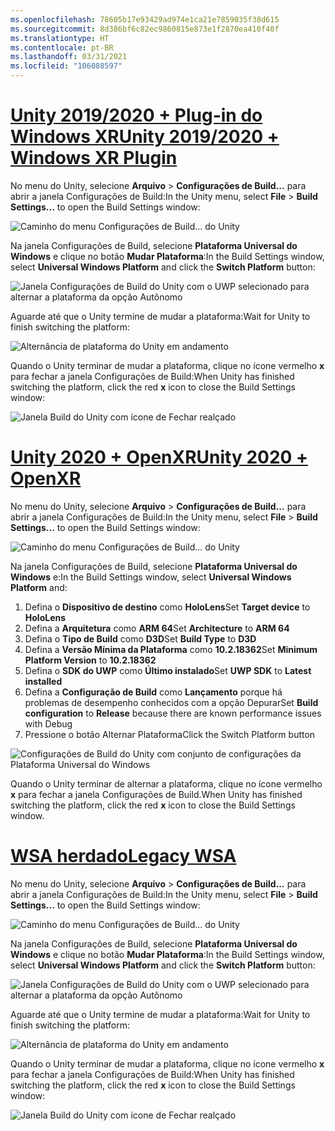 ```yaml
---
ms.openlocfilehash: 78605b17e93429ad974e1ca21e7859035f38d615
ms.sourcegitcommit: 8d386bf6c82ec9860815e873e1f2870ea410f40f
ms.translationtype: HT
ms.contentlocale: pt-BR
ms.lasthandoff: 03/31/2021
ms.locfileid: "106088597"
---
```

# <a name="unity-20192020--windows-xr-plugin"></a>[<span data-ttu-id="e172e-101">Unity 2019/2020 + Plug-in do Windows XR</span><span class="sxs-lookup"><span data-stu-id="e172e-101">Unity 2019/2020 + Windows XR Plugin</span></span>](#tab/winxr)

<span data-ttu-id="e172e-102">No menu do Unity, selecione **Arquivo** > **Configurações de Build...** para abrir a janela Configurações de Build:</span><span class="sxs-lookup"><span data-stu-id="e172e-102">In the Unity menu, select **File** > **Build Settings...** to open the Build Settings window:</span></span>

![Caminho do menu Configurações de Build... do Unity](../images/mr-learning-base/base-02-section2-step1-1.png)

<span data-ttu-id="e172e-104">Na janela Configurações de Build, selecione **Plataforma Universal do Windows** e clique no botão **Mudar Plataforma**:</span><span class="sxs-lookup"><span data-stu-id="e172e-104">In the Build Settings window, select **Universal Windows Platform** and click the **Switch Platform** button:</span></span>

![Janela Configurações de Build do Unity com o UWP selecionado para alternar a plataforma da opção Autônomo](../images/mr-learning-base/base-02-section2-step1-2.png)

<span data-ttu-id="e172e-106">Aguarde até que o Unity termine de mudar a plataforma:</span><span class="sxs-lookup"><span data-stu-id="e172e-106">Wait for Unity to finish switching the platform:</span></span>

![Alternância de plataforma do Unity em andamento](../images/mr-learning-base/base-02-section2-step1-3.png)

<span data-ttu-id="e172e-108">Quando o Unity terminar de mudar a plataforma, clique no ícone vermelho **x** para fechar a janela Configurações de Build:</span><span class="sxs-lookup"><span data-stu-id="e172e-108">When Unity has finished switching the platform, click the red **x** icon to close the Build Settings window:</span></span>

![Janela Build do Unity com ícone de Fechar realçado](../images/mr-learning-base/base-02-section2-step1-4.png)

# <a name="unity-2020--openxr"></a>[<span data-ttu-id="e172e-110">Unity 2020 + OpenXR</span><span class="sxs-lookup"><span data-stu-id="e172e-110">Unity 2020 + OpenXR</span></span>](#tab/openxr)

<span data-ttu-id="e172e-111">No menu do Unity, selecione **Arquivo** > **Configurações de Build...** para abrir a janela Configurações de Build:</span><span class="sxs-lookup"><span data-stu-id="e172e-111">In the Unity menu, select **File** > **Build Settings...** to open the Build Settings window:</span></span>

![Caminho do menu Configurações de Build... do Unity](../images/mr-learning-base/base-02-section2-step1-1.png)

<span data-ttu-id="e172e-113">Na janela Configurações de Build, selecione **Plataforma Universal do Windows** e:</span><span class="sxs-lookup"><span data-stu-id="e172e-113">In the Build Settings window, select **Universal Windows Platform** and:</span></span>
1.  <span data-ttu-id="e172e-114">Defina o **Dispositivo de destino** como **HoloLens**</span><span class="sxs-lookup"><span data-stu-id="e172e-114">Set **Target device** to **HoloLens**</span></span>
2.  <span data-ttu-id="e172e-115">Defina a **Arquitetura** como **ARM 64**</span><span class="sxs-lookup"><span data-stu-id="e172e-115">Set **Architecture** to **ARM 64**</span></span>
3.  <span data-ttu-id="e172e-116">Defina o **Tipo de Build** como **D3D**</span><span class="sxs-lookup"><span data-stu-id="e172e-116">Set **Build Type** to **D3D**</span></span>
4.  <span data-ttu-id="e172e-117">Defina a **Versão Mínima da Plataforma** como **10.2.18362**</span><span class="sxs-lookup"><span data-stu-id="e172e-117">Set **Minimum Platform Version** to **10.2.18362**</span></span>
5.  <span data-ttu-id="e172e-118">Defina o **SDK do UWP** como **Último instalado**</span><span class="sxs-lookup"><span data-stu-id="e172e-118">Set **UWP SDK** to **Latest installed**</span></span>
6.  <span data-ttu-id="e172e-119">Defina a **Configuração de Build** como **Lançamento** porque há problemas de desempenho conhecidos com a opção Depurar</span><span class="sxs-lookup"><span data-stu-id="e172e-119">Set **Build configuration** to **Release** because there are known performance issues with Debug</span></span>
7.  <span data-ttu-id="e172e-120">Pressione o botão Alternar Plataforma</span><span class="sxs-lookup"><span data-stu-id="e172e-120">Click the Switch Platform button</span></span>


![Configurações de Build do Unity com conjunto de configurações da Plataforma Universal do Windows](../images/mr-learning-base/base-02-section2-step1-2-openxr.png)

<span data-ttu-id="e172e-122">Quando o Unity terminar de alternar a plataforma, clique no ícone vermelho **x** para fechar a janela Configurações de Build.</span><span class="sxs-lookup"><span data-stu-id="e172e-122">When Unity has finished switching the platform, click the red **x** icon to close the Build Settings window.</span></span>

# <a name="legacy-wsa"></a>[<span data-ttu-id="e172e-123">WSA herdado</span><span class="sxs-lookup"><span data-stu-id="e172e-123">Legacy WSA</span></span>](#tab/wsa)

<span data-ttu-id="e172e-124">No menu do Unity, selecione **Arquivo** > **Configurações de Build...** para abrir a janela Configurações de Build:</span><span class="sxs-lookup"><span data-stu-id="e172e-124">In the Unity menu, select **File** > **Build Settings...** to open the Build Settings window:</span></span>

![Caminho do menu Configurações de Build... do Unity](../images/mr-learning-base/base-02-section2-step1-1.png)

<span data-ttu-id="e172e-126">Na janela Configurações de Build, selecione **Plataforma Universal do Windows** e clique no botão **Mudar Plataforma**:</span><span class="sxs-lookup"><span data-stu-id="e172e-126">In the Build Settings window, select **Universal Windows Platform** and click the **Switch Platform** button:</span></span>

![Janela Configurações de Build do Unity com o UWP selecionado para alternar a plataforma da opção Autônomo](../images/mr-learning-base/base-02-section2-step1-2.png)

<span data-ttu-id="e172e-128">Aguarde até que o Unity termine de mudar a plataforma:</span><span class="sxs-lookup"><span data-stu-id="e172e-128">Wait for Unity to finish switching the platform:</span></span>

![Alternância de plataforma do Unity em andamento](../images/mr-learning-base/base-02-section2-step1-3.png)

<span data-ttu-id="e172e-130">Quando o Unity terminar de mudar a plataforma, clique no ícone vermelho **x** para fechar a janela Configurações de Build:</span><span class="sxs-lookup"><span data-stu-id="e172e-130">When Unity has finished switching the platform, click the red **x** icon to close the Build Settings window:</span></span>

![Janela Build do Unity com ícone de Fechar realçado](../images/mr-learning-base/base-02-section2-step1-4.png)